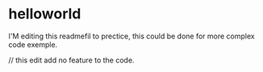 # helloworld

I'M editing this readmefil to prectice, this could be done for more complex code exemple.

// this edit add no feature to the code.
